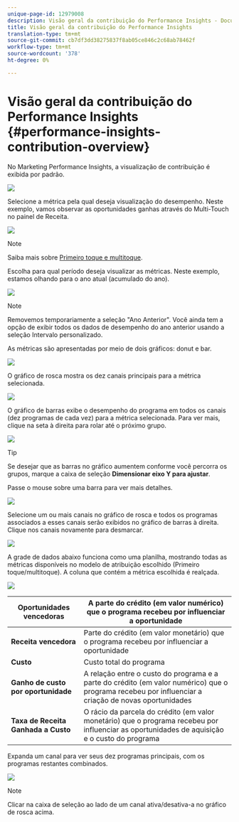 ```yaml
---
unique-page-id: 12979008
description: Visão geral da contribuição do Performance Insights - Documentos do Marketing - Documentação do produto
title: Visão geral da contribuição do Performance Insights
translation-type: tm+mt
source-git-commit: cb7df3dd38275837f8ab05ce846c2c68ab78462f
workflow-type: tm+mt
source-wordcount: '378'
ht-degree: 0%

---
```



# Visão geral da contribuição do Performance Insights {#performance-insights-contribution-overview}

No Marketing Performance Insights, a visualização de contribuição é exibida por padrão.

![](assets/one-1.png)

Selecione a métrica pela qual deseja visualização do desempenho. Neste exemplo, vamos observar as oportunidades ganhas através do Multi-Touch no painel de Receita.

![](assets/2.png)

>[!NOTE]
>
>Saiba mais sobre [Primeiro toque e multitoque](/help/marketo/product-docs/reporting/revenue-cycle-analytics/revenue-tools/attribution/understanding-attribution.md).

Escolha para qual período deseja visualizar as métricas. Neste exemplo, estamos olhando para o ano atual (acumulado do ano).

![](assets/3-1.png)

>[!NOTE]
>
>Removemos temporariamente a seleção &quot;Ano Anterior&quot;. Você ainda tem a opção de exibir todos os dados de desempenho do ano anterior usando a seleção Intervalo personalizado.

As métricas são apresentadas por meio de dois gráficos: donut e bar.

![](assets/four.png)

O gráfico de rosca mostra os dez canais principais para a métrica selecionada.

![](assets/5-1.png)

O gráfico de barras exibe o desempenho do programa em todos os canais (dez programas de cada vez) para a métrica selecionada. Para ver mais, clique na seta à direita para rolar até o próximo grupo.

![](assets/six.png)

>[!TIP]
>
>Se desejar que as barras no gráfico aumentem conforme você percorra os grupos, marque a caixa de seleção **Dimensionar eixo Y para ajustar**.

Passe o mouse sobre uma barra para ver mais detalhes.

![](assets/seven.png)

Selecione um ou mais canais no gráfico de rosca e todos os programas associados a esses canais serão exibidos no gráfico de barras à direita. Clique nos canais novamente para desmarcar.

![](assets/eight.png)

A grade de dados abaixo funciona como uma planilha, mostrando todas as métricas disponíveis no modelo de atribuição escolhido (Primeiro toque/multitoque). A coluna que contém a métrica escolhida é realçada.

![](assets/9.png)

| **Oportunidades vencedoras** | A parte do crédito (em valor numérico) que o programa recebeu por influenciar a oportunidade |
|---|---|
| **Receita vencedora** | Parte do crédito (em valor monetário) que o programa recebeu por influenciar a oportunidade |
| **Custo** | Custo total do programa |
| **Ganho de custo por oportunidade** | A relação entre o custo do programa e a parte do crédito (em valor numérico) que o programa recebeu por influenciar a criação de novas oportunidades |
| **Taxa de Receita Ganhada a Custo** | O rácio da parcela do crédito (em valor monetário) que o programa recebeu por influenciar as oportunidades de aquisição e o custo do programa |

Expanda um canal para ver seus dez programas principais, com os programas restantes combinados.

![](assets/10.png)

>[!NOTE]
>
>Clicar na caixa de seleção ao lado de um canal ativa/desativa-a no gráfico de rosca acima.

